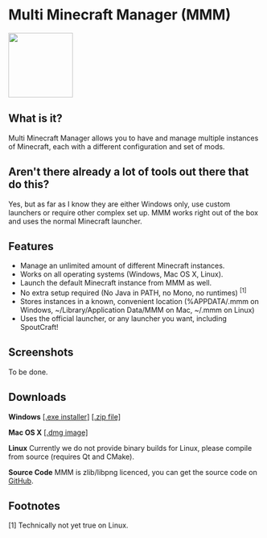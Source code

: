 Multi Minecraft Manager (MMM)
=============================
<img src="http://i.imgur.com/oKDF9.png" height="128"/>

What is it?
-----------
Multi Minecraft Manager allows you to have and manage multiple instances of 
Minecraft, each with a different configuration and set of mods.

Aren't there already a lot of tools out there that do this?
-----------------------------------------------------------
Yes, but as far as I know they are either Windows only, use custom launchers or
require other complex set up. MMM works right out of the box and uses the 
normal Minecraft launcher.

Features
--------
* Manage an unlimited amount of different Minecraft instances.
* Works on all operating systems (Windows, Mac OS X, Linux).
* Launch the default Minecraft instance from MMM as well.
* No extra setup required (No Java in PATH, no Mono, no runtimes) <sup>[1]</sup>
* Stores instances in a known, convenient location (%APPDATA/.mmm on Windows, 
  ~/Library/Application Data/MMM on Mac, ~/.mmm on Linux)
* Uses the official launcher, or any launcher you want, including SpoutCraft!

Screenshots
-----------
To be done.

Downloads
---------
**Windows** 
[[.exe installer]](https://github.com/downloads/SeySayux/mmm/mmm-install.exe)
[[.zip file]](https://github.com/downloads/SeySayux/mmm/mmm.zip)

**Mac OS X** 
[[.dmg image]](https://github.com/downloads/SeySayux/mmm/mmm.dmg)

**Linux**  Currently we do not provide binary builds for Linux, please 
compile from source (requires Qt and CMake).

**Source Code** MMM is zlib/libpng licenced, you can get the source code 
on [GitHub](https://github.com/SeySayux/mmm).

Footnotes
---------
[1] Technically not yet true on Linux.
